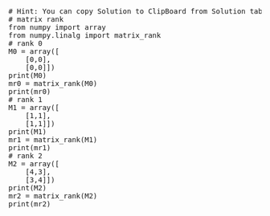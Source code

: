 <pre class="file" data-target="clipboard">
# Hint: You can copy Solution to ClipBoard from Solution tab
# matrix rank
from numpy import array
from numpy.linalg import matrix_rank
# rank 0
M0 = array([
	[0,0],
	[0,0]])
print(M0)
mr0 = matrix_rank(M0)
print(mr0)
# rank 1
M1 = array([
	[1,1],
	[1,1]])
print(M1)
mr1 = matrix_rank(M1)
print(mr1)
# rank 2
M2 = array([
	[4,3],
	[3,4]])
print(M2)
mr2 = matrix_rank(M2)
print(mr2)

</pre>

